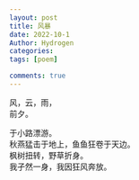 ```yaml
---
layout: post
title: 风暴
date: 2022-10-1
Author: Hydrogen
categories: 
tags: [poem]

comments: true
--- 
```

风，云，雨，  
前夕。

于小路漂游。  
秋燕猛击于地上，鱼鱼狂卷于天边。  
枫树扭转，野草折身。  
我孑然一身，我因狂风奔放。
